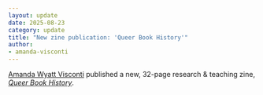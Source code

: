 ```yaml
---
layout: update
date: 2025-08-23
category: update
title: "New zine publication: 'Queer Book History'"
author:
- amanda-visconti
---
```


[Amanda Wyatt Visconti](/people/amanda-visconti) published a new, 32-page research & teaching zine, [*Queer Book History*](https://zinebakery.com/bakeshop-zines/queerbookhistory).